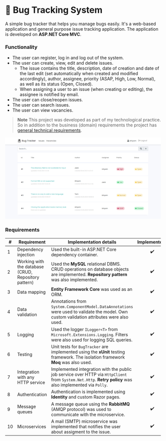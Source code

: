 # :bug: Bug Tracking System

A simple bug tracker that helps you manage bugs easily. It's a web-based application and general purpose issue tracking application. The application is developed on **ASP.NET Core MVC**.

### Functionality
- The user can register, log in and log out of the system.
- The user can create, view, edit and delete issues. 
  - The issue contains the title, description, date of creation and date of the last edit (set automatically when created and modified accordingly), author, assignee, priority (ASAP, High, Low, Normal), as well as its status (Open, Closed).
  - When assigning a user to an issue (when creating or editing), the assignee is notified by email.
- The user can close/reopen issues.
- The user can search issues.
- The user can view vacancies.

> **Note**
> This project was developed as part of my technological practice. So in addition to the business (domain) requirements the project has [general technical requirements](#Requirements).

![screenshot](screenshot_homepage.png)

### Requirements
| #  | Requirement                                          | Implementation details                                                                                                                                    |    Implemented?    |
|--- |------------------------------------------------------|-----------------------------------------------------------------------------------------------------------------------------------------------------------|:------------------:|
| 1  | Dependency injection                                 | Used the built-in ASP.NET Core dependency container.                                                                                                      | :heavy_check_mark: |
| 2  | Working with the database (CRUD, Repository pattern) | Used the **MySQL** relational DBMS. CRUD operations on database objects are implemented. **Repository pattern** was also implemented.                     | :heavy_check_mark: |
| 3  | Data mapping                                         | **Entity Framework Core** was used as an ORM.                                                                                                             | :heavy_check_mark: |
| 4  | Data validation                                      | Annotations from `System.ComponentModel.DataAnnotations` were used to validate the model. Own custom validation attributes were also used.                | :heavy_check_mark: |
| 5  | Logging                                              | Used the logger `ILogger<T>` from `Microsoft.Extensions.Logging`. Filters were also used for logging SQL queries.                                         | :heavy_check_mark: |
| 6  | Testing                                              | Unit tests for `BugTracker` are implemented using the **xUnit** testing framework. The isolation framework **Moq** was also used.                         | :heavy_check_mark: |          
| 7  | Integration with any HTTP service                    | Implemented integration with the public job service over HTTP via `HttpClient` from `System.Net.Http`. **Retry policy** was also implemented via `Polly`. | :heavy_check_mark: |
| 8  | Authentication                                       | Authentication is implemented using **Identity** and custom Razor pages.                                                                                  | :heavy_check_mark: |    
| 9  | Message queues                                       | A message queue using the **RabbitMQ** (AMQP protocol) was used to communicate with the microservice.                                                     | :heavy_check_mark: |   
| 10 | Microservices                                        | A mail (SMTP) microservice was implemented that notifies the user about assigment to the issue.                                                           | :heavy_check_mark: |